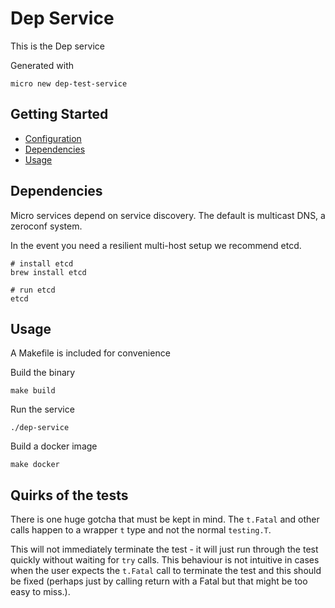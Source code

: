 # Dep Service

This is the Dep service

Generated with

```
micro new dep-test-service
```

## Getting Started

- [Configuration](#configuration)
- [Dependencies](#dependencies)
- [Usage](#usage)

## Dependencies

Micro services depend on service discovery. The default is multicast DNS, a zeroconf system.

In the event you need a resilient multi-host setup we recommend etcd.

```
# install etcd
brew install etcd

# run etcd
etcd
```

## Usage

A Makefile is included for convenience

Build the binary

```
make build
```

Run the service
```
./dep-service
```

Build a docker image
```
make docker
```

## Quirks of the tests

There is one huge gotcha that must be kept in mind.
The `t.Fatal` and other calls happen to a wrapper `t` type and not the normal `testing.T`.

This will not immediately terminate the test - it will just run through the test quickly without waiting for `try` calls. This behaviour is not intuitive in cases when the user expects the `t.Fatal` call to terminate the test and this should be fixed (perhaps just by calling return with a Fatal but that might be too easy to miss.).